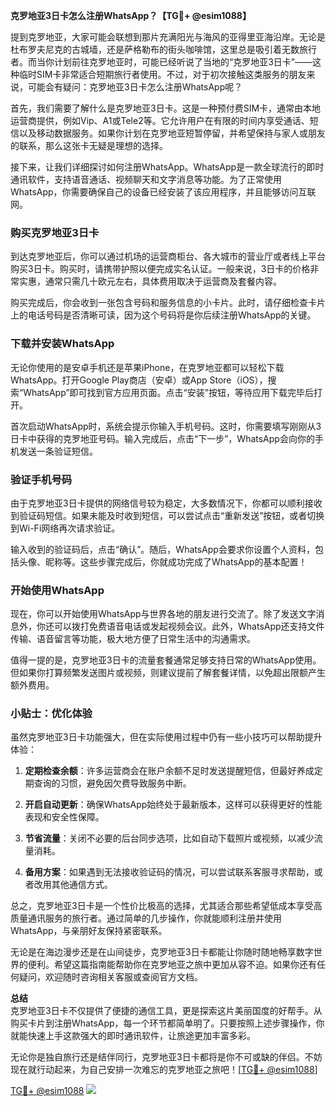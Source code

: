 **克罗地亚3日卡怎么注册WhatsApp？【TG💪+ @esim1088】**

提到克罗地亚，大家可能会联想到那片充满阳光与海风的亚得里亚海沿岸。无论是杜布罗夫尼克的古城墙，还是萨格勒布的街头咖啡馆，这里总是吸引着无数旅行者。而当你计划前往克罗地亚时，可能已经听说了当地的“克罗地亚3日卡”——这种临时SIM卡非常适合短期旅行者使用。不过，对于初次接触这类服务的朋友来说，可能会有疑问：克罗地亚3日卡怎么注册WhatsApp呢？

首先，我们需要了解什么是克罗地亚3日卡。这是一种预付费SIM卡，通常由本地运营商提供，例如Vip、A1或Tele2等。它允许用户在有限的时间内享受通话、短信以及移动数据服务。如果你计划在克罗地亚短暂停留，并希望保持与家人或朋友的联系，那么这张卡无疑是理想的选择。

接下来，让我们详细探讨如何注册WhatsApp。WhatsApp是一款全球流行的即时通讯软件，支持语音通话、视频聊天和文字消息等功能。为了正常使用WhatsApp，你需要确保自己的设备已经安装了该应用程序，并且能够访问互联网。

### 购买克罗地亚3日卡

到达克罗地亚后，你可以通过机场的运营商柜台、各大城市的营业厅或者线上平台购买3日卡。购买时，请携带护照以便完成实名认证。一般来说，3日卡的价格非常实惠，通常只需几十欧元左右，具体费用取决于运营商及套餐内容。

购买完成后，你会收到一张包含号码和服务信息的小卡片。此时，请仔细检查卡片上的电话号码是否清晰可读，因为这个号码将是你后续注册WhatsApp的关键。

### 下载并安装WhatsApp

无论你使用的是安卓手机还是苹果iPhone，在克罗地亚都可以轻松下载WhatsApp。打开Google Play商店（安卓）或App Store（iOS），搜索“WhatsApp”即可找到官方应用页面。点击“安装”按钮，等待应用下载完毕后打开。

首次启动WhatsApp时，系统会提示你输入手机号码。这时，你需要填写刚刚从3日卡中获得的克罗地亚号码。输入完成后，点击“下一步”，WhatsApp会向你的手机发送一条验证短信。

### 验证手机号码

由于克罗地亚3日卡提供的网络信号较为稳定，大多数情况下，你都可以顺利接收到验证码短信。如果未能及时收到短信，可以尝试点击“重新发送”按钮，或者切换到Wi-Fi网络再次请求验证。

输入收到的验证码后，点击“确认”。随后，WhatsApp会要求你设置个人资料，包括头像、昵称等。这些步骤完成后，你就成功完成了WhatsApp的基本配置！

### 开始使用WhatsApp

现在，你可以开始使用WhatsApp与世界各地的朋友进行交流了。除了发送文字消息外，你还可以拨打免费语音电话或发起视频会议。此外，WhatsApp还支持文件传输、语音留言等功能，极大地方便了日常生活中的沟通需求。

值得一提的是，克罗地亚3日卡的流量套餐通常足够支持日常的WhatsApp使用。但如果你打算频繁发送图片或视频，则建议提前了解套餐详情，以免超出限额产生额外费用。

### 小贴士：优化体验

虽然克罗地亚3日卡功能强大，但在实际使用过程中仍有一些小技巧可以帮助提升体验：

1. **定期检查余额**：许多运营商会在账户余额不足时发送提醒短信，但最好养成定期查询的习惯，避免因欠费导致服务中断。
   
2. **开启自动更新**：确保WhatsApp始终处于最新版本，这样可以获得更好的性能表现和安全性保障。
   
3. **节省流量**：关闭不必要的后台同步选项，比如自动下载照片或视频，以减少流量消耗。

4. **备用方案**：如果遇到无法接收验证码的情况，可以尝试联系客服寻求帮助，或者改用其他通信方式。

总之，克罗地亚3日卡是一个性价比极高的选择，尤其适合那些希望低成本享受高质量通讯服务的旅行者。通过简单的几步操作，你就能顺利注册并使用WhatsApp，与亲朋好友保持紧密联系。

无论是在海边漫步还是在山间徒步，克罗地亚3日卡都能让你随时随地畅享数字世界的便利。希望这篇指南能帮助你在克罗地亚之旅中更加从容不迫。如果你还有任何疑问，欢迎随时咨询相关客服或查阅官方文档。

**总结**  
克罗地亚3日卡不仅提供了便捷的通信工具，更是探索这片美丽国度的好帮手。从购买卡片到注册WhatsApp，每一个环节都简单明了。只要按照上述步骤操作，你就能快速上手这款强大的即时通讯软件，让旅途更加丰富多彩。

无论你是独自旅行还是结伴同行，克罗地亚3日卡都将是你不可或缺的伴侣。不妨现在就行动起来，为自己安排一次难忘的克罗地亚之旅吧！[[TG💪+ @esim1088](https://t.me/s/esim1088)]

[TG💪+ @esim1088](https://t.me/s/esim1088) ![](https://i.postimg.cc/4NQfJmqS/Snipaste-2025-05-13-00-14-12.png)